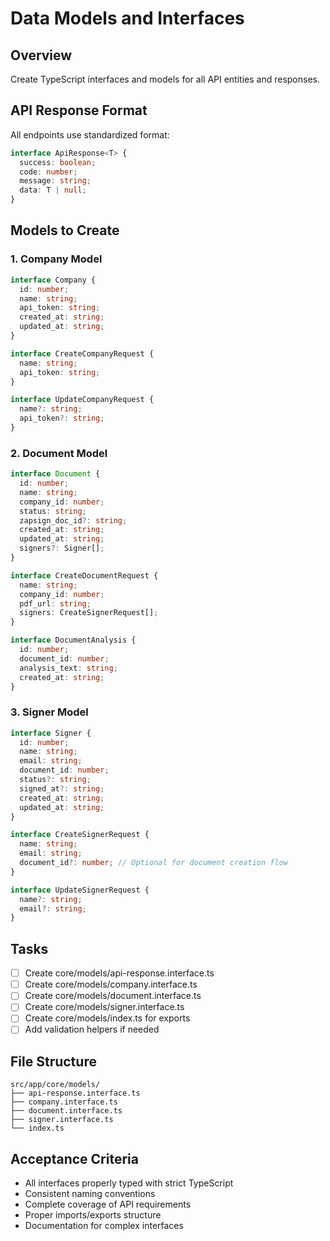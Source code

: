 # Data Models and Interfaces

## Overview
Create TypeScript interfaces and models for all API entities and responses.

## API Response Format
All endpoints use standardized format:
```typescript
interface ApiResponse<T> {
  success: boolean;
  code: number;
  message: string;
  data: T | null;
}
```

## Models to Create

### 1. Company Model
```typescript
interface Company {
  id: number;
  name: string;
  api_token: string;
  created_at: string;
  updated_at: string;
}

interface CreateCompanyRequest {
  name: string;
  api_token: string;
}

interface UpdateCompanyRequest {
  name?: string;
  api_token?: string;
}
```

### 2. Document Model
```typescript
interface Document {
  id: number;
  name: string;
  company_id: number;
  status: string;
  zapsign_doc_id?: string;
  created_at: string;
  updated_at: string;
  signers?: Signer[];
}

interface CreateDocumentRequest {
  name: string;
  company_id: number;
  pdf_url: string;
  signers: CreateSignerRequest[];
}

interface DocumentAnalysis {
  id: number;
  document_id: number;
  analysis_text: string;
  created_at: string;
}
```

### 3. Signer Model
```typescript
interface Signer {
  id: number;
  name: string;
  email: string;
  document_id: number;
  status?: string;
  signed_at?: string;
  created_at: string;
  updated_at: string;
}

interface CreateSignerRequest {
  name: string;
  email: string;
  document_id?: number; // Optional for document creation flow
}

interface UpdateSignerRequest {
  name?: string;
  email?: string;
}
```

## Tasks
- [ ] Create core/models/api-response.interface.ts
- [ ] Create core/models/company.interface.ts
- [ ] Create core/models/document.interface.ts
- [ ] Create core/models/signer.interface.ts
- [ ] Create core/models/index.ts for exports
- [ ] Add validation helpers if needed

## File Structure
```
src/app/core/models/
├── api-response.interface.ts
├── company.interface.ts
├── document.interface.ts
├── signer.interface.ts
└── index.ts
```

## Acceptance Criteria
- All interfaces properly typed with strict TypeScript
- Consistent naming conventions
- Complete coverage of API requirements
- Proper imports/exports structure
- Documentation for complex interfaces